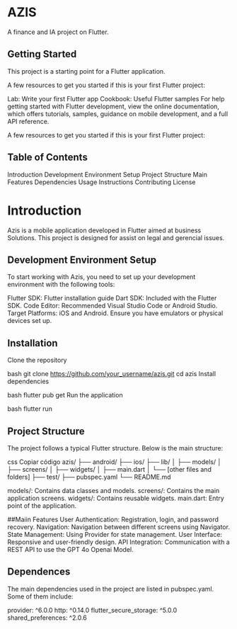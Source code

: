 # AZIS

A finance and IA project on Flutter.

## Getting Started

This project is a starting point for a Flutter application.

A few resources to get you started if this is your first Flutter project:

Lab: Write your first Flutter app
Cookbook: Useful Flutter samples
For help getting started with Flutter development, view the
online documentation, which offers tutorials,
samples, guidance on mobile development, and a full API reference.

A few resources to get you started if this is your first Flutter project:

## Table of Contents
Introduction
Development Environment Setup
Project Structure
Main Features
Dependencies
Usage Instructions
Contributing
License

# Introduction
Azis is a mobile application developed in Flutter aimed at business Solutions. 
This project is designed for assist on legal and gerencial issues.

## Development Environment Setup

To start working with Azis, you need to set up your development environment with the following tools:

Flutter SDK: Flutter installation guide
Dart SDK: Included with the Flutter SDK.
Code Editor: Recommended Visual Studio Code or Android Studio.
Target Platforms: iOS and Android. Ensure you have emulators or physical devices set up.

## Installation
Clone the repository

bash
git clone https://github.com/your_username/azis.git
cd azis
Install dependencies

bash
flutter pub get
Run the application

bash
flutter run

## Project Structure
The project follows a typical Flutter structure. Below is the main structure:

css
Copiar código
azis/
├── android/
├── ios/
├── lib/
│   ├── models/
│   ├── screens/
│   ├── widgets/
│   ├── main.dart
│   └── [other files and folders]
├── test/
├── pubspec.yaml
└── README.md

models/: Contains data classes and models.
screens/: Contains the main application screens.
widgets/: Contains reusable widgets.
main.dart: Entry point of the application.

##Maiin Features
User Authentication: Registration, login, and password recovery.
Navigation: Navigation between different screens using Navigator.
State Management: Using Provider for state management.
User Interface: Responsive and user-friendly design.
API Integration: Communication with a REST API to use the GPT 4o Openai Model.

## Dependences
The main dependencies used in the project are listed in pubspec.yaml. Some of them include:

provider: ^6.0.0
http: ^0.14.0
flutter_secure_storage: ^5.0.0
shared_preferences: ^2.0.6
